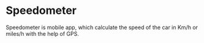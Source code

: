 # Speedometer
Speedometer is mobile app, which calculate the speed of the car in Km/h or miles/h with the help of GPS.
